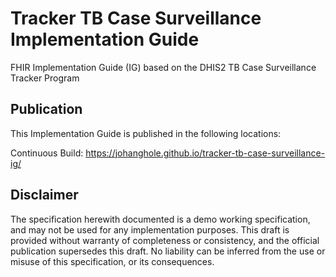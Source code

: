 # Tracker TB Case Surveillance Implementation Guide
 FHIR Implementation Guide (IG) based on the DHIS2 TB Case Surveillance Tracker Program

## Publication
This Implementation Guide is published in the following locations:

Continuous Build: https://johanghole.github.io/tracker-tb-case-surveillance-ig/

## Disclaimer
The specification herewith documented is a demo working specification, and may not be used for any implementation purposes. This draft is provided without warranty of completeness or consistency, and the official publication supersedes this draft. No liability can be inferred from the use or misuse of this specification, or its consequences.